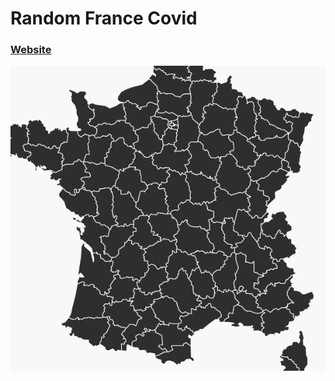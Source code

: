# Random France Covid 

### [Website](http://www.random-covid.fr/)

![Preview of app](/src/assets/images/rand.gif)

